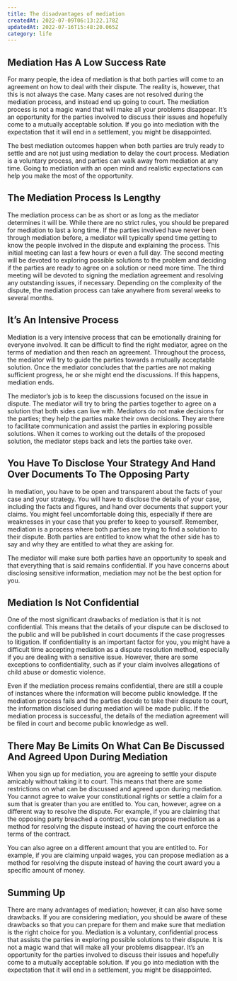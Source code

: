 ```yaml
---
title: The disadvantages of mediation
createdAt: 2022-07-09T06:13:22.178Z
updatedAt: 2022-07-16T15:48:20.065Z
category: life
---
```


## Mediation Has A Low Success Rate

For many people, the idea of mediation is that both parties will come to an agreement on how to deal with their dispute. The reality is, however, that this is not always the case. Many cases are not resolved during the mediation process, and instead end up going to court. The mediation process is not a magic wand that will make all your problems disappear. It’s an opportunity for the parties involved to discuss their issues and hopefully come to a mutually acceptable solution. If you go into mediation with the expectation that it will end in a settlement, you might be disappointed.

The best mediation outcomes happen when both parties are truly ready to settle and are not just using mediation to delay the court process. Mediation is a voluntary process, and parties can walk away from mediation at any time. Going to mediation with an open mind and realistic expectations can help you make the most of the opportunity.

## The Mediation Process Is Lengthy

The mediation process can be as short or as long as the mediator determines it will be. While there are no strict rules, you should be prepared for mediation to last a long time. If the parties involved have never been through mediation before, a mediator will typically spend time getting to know the people involved in the dispute and explaining the process. This initial meeting can last a few hours or even a full day. The second meeting will be devoted to exploring possible solutions to the problem and deciding if the parties are ready to agree on a solution or need more time. The third meeting will be devoted to signing the mediation agreement and resolving any outstanding issues, if necessary. Depending on the complexity of the dispute, the mediation process can take anywhere from several weeks to several months.

## It’s An Intensive Process

Mediation is a very intensive process that can be emotionally draining for everyone involved. It can be difficult to find the right mediator, agree on the terms of mediation and then reach an agreement. Throughout the process, the mediator will try to guide the parties towards a mutually acceptable solution. Once the mediator concludes that the parties are not making sufficient progress, he or she might end the discussions. If this happens, mediation ends.

The mediator’s job is to keep the discussions focused on the issue in dispute. The mediator will try to bring the parties together to agree on a solution that both sides can live with. Mediators do not make decisions for the parties; they help the parties make their own decisions. They are there to facilitate communication and assist the parties in exploring possible solutions. When it comes to working out the details of the proposed solution, the mediator steps back and lets the parties take over.

## You Have To Disclose Your Strategy And Hand Over Documents To The Opposing Party

In mediation, you have to be open and transparent about the facts of your case and your strategy. You will have to disclose the details of your case, including the facts and figures, and hand over documents that support your claims. You might feel uncomfortable doing this, especially if there are weaknesses in your case that you prefer to keep to yourself. Remember, mediation is a process where both parties are trying to find a solution to their dispute. Both parties are entitled to know what the other side has to say and why they are entitled to what they are asking for.

The mediator will make sure both parties have an opportunity to speak and that everything that is said remains confidential. If you have concerns about disclosing sensitive information, mediation may not be the best option for you.

## Mediation Is Not Confidential

One of the most significant drawbacks of mediation is that it is not confidential. This means that the details of your dispute can be disclosed to the public and will be published in court documents if the case progresses to litigation. If confidentiality is an important factor for you, you might have a difficult time accepting mediation as a dispute resolution method, especially if you are dealing with a sensitive issue. However, there are some exceptions to confidentiality, such as if your claim involves allegations of child abuse or domestic violence.

Even if the mediation process remains confidential, there are still a couple of instances where the information will become public knowledge. If the mediation process fails and the parties decide to take their dispute to court, the information disclosed during mediation will be made public. If the mediation process is successful, the details of the mediation agreement will be filed in court and become public knowledge as well.

## There May Be Limits On What Can Be Discussed And Agreed Upon During Mediation

When you sign up for mediation, you are agreeing to settle your dispute amicably without taking it to court. This means that there are some restrictions on what can be discussed and agreed upon during mediation. You cannot agree to waive your constitutional rights or settle a claim for a sum that is greater than you are entitled to. You can, however, agree on a different way to resolve the dispute. For example, if you are claiming that the opposing party breached a contract, you can propose mediation as a method for resolving the dispute instead of having the court enforce the terms of the contract.

You can also agree on a different amount that you are entitled to. For example, if you are claiming unpaid wages, you can propose mediation as a method for resolving the dispute instead of having the court award you a specific amount of money.

## Summing Up

There are many advantages of mediation; however, it can also have some drawbacks. If you are considering mediation, you should be aware of these drawbacks so that you can prepare for them and make sure that mediation is the right choice for you. Mediation is a voluntary, confidential process that assists the parties in exploring possible solutions to their dispute. It is not a magic wand that will make all your problems disappear. It’s an opportunity for the parties involved to discuss their issues and hopefully come to a mutually acceptable solution. If you go into mediation with the expectation that it will end in a settlement, you might be disappointed.
